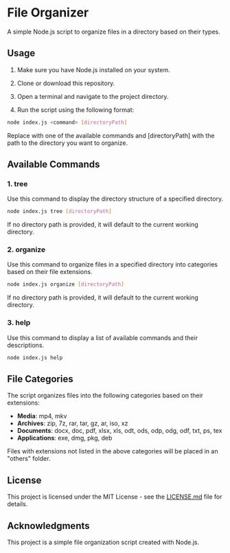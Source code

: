 # File Organizer

A simple Node.js script to organize files in a directory based on their types.

## Usage

1. Make sure you have Node.js installed on your system.

2. Clone or download this repository.

3. Open a terminal and navigate to the project directory.

4. Run the script using the following format:

```bash
node index.js <command> [directoryPath]
```
Replace <command> with one of the available commands and [directoryPath] with the path to the directory you want to organize.

## Available Commands

### 1. tree
Use this command to display the directory structure of a specified directory.
```bash
node index.js tree [directoryPath]
```
If no directory path is provided, it will default to the current working directory.

### 2. organize
Use this command to organize files in a specified directory into categories based on their file extensions.
```bash
node index.js organize [directoryPath]
```
If no directory path is provided, it will default to the current working directory.

### 3. help 
Use this command to display a list of available commands and their descriptions.
```bash
node index.js help
```

## File Categories

The script organizes files into the following categories based on their extensions:

- **Media**: mp4, mkv
- **Archives**: zip, 7z, rar, tar, gz, ar, iso, xz
- **Documents**: docx, doc, pdf, xlsx, xls, odt, ods, odp, odg, odf, txt, ps, tex
- **Applications**: exe, dmg, pkg, deb

Files with extensions not listed in the above categories will be placed in an "others" folder.

## License

This project is licensed under the MIT License - see the [LICENSE.md](LICENSE.md) file for details.

## Acknowledgments

This project is a simple file organization script created with Node.js.

